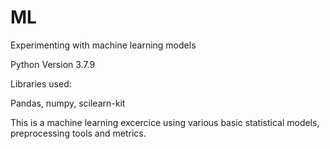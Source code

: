 # ML
Experimenting with machine learning models

Python Version 3.7.9

Libraries used:

Pandas, numpy, scilearn-kit

This is a machine learning excercice using various basic statistical models, preprocessing tools and metrics.

